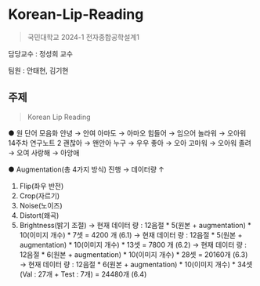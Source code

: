 # Korean-Lip-Reading

> 국민대학교 2024-1 전자종합공학설계1

담당교수 : 정성희 교수

팀원 : 안태현, 김기현

## 주제
> Korean Lip Reading


● 원 단어 모음화
 안녕 → 안여
아마도 → 아마오
힘들어 → 임으어
놀라워 → 오아워
14주차 연구노트 2
괜찮아 → 왠안아
 누구 → 우우
 좋아 → 오아
고마워 → 오아워
 졸려 → 오여
사랑해 → 아앙애

● Augmentation(총 4가지 방식) 진행 → 데이터량 ↑
1. Flip(좌우 반전)
2. Crop(자르기)
3. Noise(노이즈)
4. Distort(왜곡)
5. Brightness(밝기 조절)
→ 현재 데이터 량 : 12음절 * 5(원본 + augmentation) * 10(이미지 개수) * 7셋 = 4200
개 (6.1)
→ 현재 데이터 량 : 12음절 * 5(원본 + augmentation) * 10(이미지 개수) * 13셋 = 7800
개 (6.2)
→ 현재 데이터 량 : 12음절 * 6(원본 + augmentation) * 10(이미지 개수) * 28셋 =
20160개 (6.3)
→ 현재 데이터 량 : 12음절 * 6(원본 + augmentation) * 10(이미지 개수) * 34셋(Val :
27개 + Test : 7개) = 24480개 (6.4)
